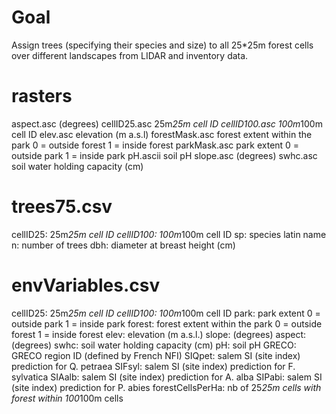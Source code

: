 # Goal
Assign trees (specifying their species and size) to all 25*25m forest cells over different landscapes from LIDAR and inventory data.




# rasters
aspect.asc       (degrees)
cellID25.asc     25m*25m cell ID
cellID100.asc    100m*100m cell ID
elev.asc         elevation (m a.s.l)
forestMask.asc   forest extent within the park
                 0 = outside forest
                 1 = inside forest
parkMask.asc     park extent
                 0 = outside park
                 1 = inside park
pH.ascii         soil pH
slope.asc        (degrees)
swhc.asc         soil water holding capacity (cm)



# trees75.csv
cellID25:    25m*25m cell ID
cellID100:   100m*100m cell ID
sp:          species latin name
n:           number of trees
dbh:         diameter at breast height (cm)



# envVariables.csv
cellID25:           25m*25m cell ID
cellID100:          100m*100m cell ID
park:               park extent
                    0 = outside park
                    1 = inside park
forest:             forest extent within the park
                    0 = outside forest
                    1 = inside forest
elev:               elevation (m a.s.l.)
slope:              (degrees)
aspect:             (degrees)
swhc:               soil water holding capacity (cm)
pH:                 soil pH
GRECO:              GRECO region ID (defined by French NFI)
SIQpet:             salem SI (site index) prediction for Q. petraea
SIFsyl:             salem SI (site index) prediction for F. sylvatica
SIAalb:             salem SI (site index) prediction for A. alba
SIPabi:             salem SI (site index) prediction for P. abies
forestCellsPerHa:   nb of 25*25m cells with forest within 100*100m cells
